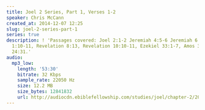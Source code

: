 ```yaml
---
title: Joel 2 Series, Part 1, Verses 1-2
speaker: Chris McCann
created_at: 2014-12-07 12:25
slug: joel-2-series-part-1
series: true
description: ! 'Passages covered: Joel 2:1-2 Jeremiah 4:5-6 Jeremiah 6:1,16-19, Revelation
  1:10-11, Revelation 8:13, Revelation 10:10-11, Ezekiel 33:1-7, Amos 3:6-8, Matthew
  24:31.'
audio:
  mp3_low:
    length: '53:30'
    bitrate: 32 Kbps
    sample_rate: 22050 Hz
    size: 12.2 MB
    size_bytes: 12841832
    url: http://audiocdn.ebiblefellowship.com/studies/joel/chapter-2/2014.12.07_McCann_-_Joel_2_Series_Part_1.mp3
---
```

